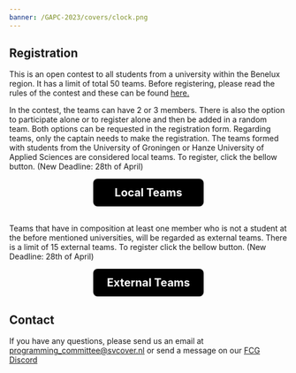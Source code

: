 ```yaml
---
banner: /GAPC-2023/covers/clock.png
---
```

## Registration

This is an open contest to all students from a university within the Benelux region. It has a limit of total 50 teams. Before registering, please read the rules of the contest and these can be found <a href="https://fully-connected-graph.github.io/GAPC-2023/rules/">
here. </a> 

In the contest, the teams can have 2 or 3 members. There is also the option to participate alone or to register alone and then be added in a random team. Both options can be requested in the registration form. Regarding teams, only the captain needs to make the registration. The teams formed with students from the University of Groningen or Hanze University of Applied Sciences are considered local teams. To register, click the bellow button. (New Deadline: 28th of April)

<div style='text-align:center;'>
    <a  href="https://forms.gle/krhRaBzcUZNW1E3f9" target="_blank"  style="cursor:pointer; font-size:20px; font-weight:bold; text-decoration: none; display:inline-block; width:200px; height:50px; background-color:black; color:white; line-height:50px; border-radius:8px" className="registrationButton" >
        Local Teams
    </a> 
</div>
<br>

Teams that have in composition at least one member who is not a student at the before mentioned universities, will be regarded as external teams. There is a limit of 15 external teams. To register click the bellow button. (New Deadline: 28th of April)

<div style='text-align:center;'>
    <a  href="https://forms.gle/1CvyTVo6ih7bsBVX9" target="_blank"  style="cursor:pointer; font-size:20px; font-weight:bold; text-decoration: none; display:inline-block; width:200px; height:50px; background-color:black; color:white; line-height:50px; border-radius:8px" className="registrationButton" >
        External Teams
    </a> 
</div>


<style>
    .registrationButton:hover {
    background-color: white !important;
    color:black !important;
    border: 1px solid black;
    transition: 0.4s ease-in-out;
}
</style>


## Contact 

If you have any questions, please send us an email at programming_committee@svcover.nl or send a message on our [FCG Discord](https://discord.com/invite/JfzxyBHPsH)
